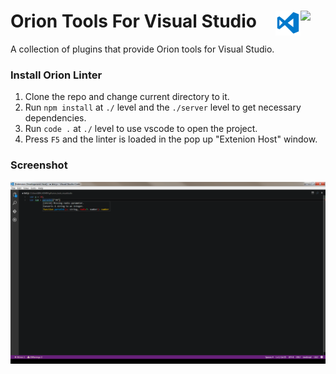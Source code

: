 # Orion Tools For Visual Studio <img src="./orion.ico" align="right" width="40"><img src="./VS_icon.png" align="right" width="40">
A collection of plugins that provide Orion tools for Visual Studio.

### Install Orion Linter ###
1. Clone the repo and change current directory to it.
2. Run `npm install` at `./` level and the `./server` level to get necessary dependencies.
3. Run `code .` at `./` level to use vscode to open the project.
4. Press `F5` and the linter is loaded in the pop up "Extenion Host" window.

### Screenshot ###
<img src="./screenshot.png"/>
